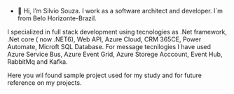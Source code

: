 - 👋 Hi, I’m Silvio Souza. I work as a software architect and developer. I´m from Belo Horizonte-Brazil.

I specialized in full stack development using tecnologies as .Net framework, .Net core ( now .NET6), Web API, Azure Cloud, CRM 365CE, Power Automate, Microft SQL Database.
For message tecnilogies I have used Azure Service Bus, Azure Event Grid, Azure Storege Acccount, Event Hub, RabbitMq and Kafka.

Here you wil found sample project used for my study and for future reference on my projects.

<!---
souzasilvio/souzasilvio is a ✨ special ✨ repository because its `README.md` (this file) appears on your GitHub profile.
You can click the Preview link to take a look at your changes.
--->
